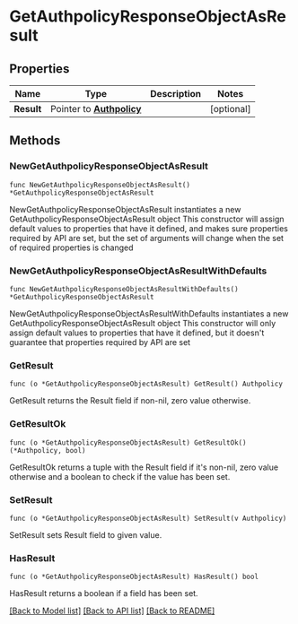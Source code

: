 # GetAuthpolicyResponseObjectAsResult

## Properties

Name | Type | Description | Notes
------------ | ------------- | ------------- | -------------
**Result** | Pointer to [**Authpolicy**](Authpolicy.md) |  | [optional] 

## Methods

### NewGetAuthpolicyResponseObjectAsResult

`func NewGetAuthpolicyResponseObjectAsResult() *GetAuthpolicyResponseObjectAsResult`

NewGetAuthpolicyResponseObjectAsResult instantiates a new GetAuthpolicyResponseObjectAsResult object
This constructor will assign default values to properties that have it defined,
and makes sure properties required by API are set, but the set of arguments
will change when the set of required properties is changed

### NewGetAuthpolicyResponseObjectAsResultWithDefaults

`func NewGetAuthpolicyResponseObjectAsResultWithDefaults() *GetAuthpolicyResponseObjectAsResult`

NewGetAuthpolicyResponseObjectAsResultWithDefaults instantiates a new GetAuthpolicyResponseObjectAsResult object
This constructor will only assign default values to properties that have it defined,
but it doesn't guarantee that properties required by API are set

### GetResult

`func (o *GetAuthpolicyResponseObjectAsResult) GetResult() Authpolicy`

GetResult returns the Result field if non-nil, zero value otherwise.

### GetResultOk

`func (o *GetAuthpolicyResponseObjectAsResult) GetResultOk() (*Authpolicy, bool)`

GetResultOk returns a tuple with the Result field if it's non-nil, zero value otherwise
and a boolean to check if the value has been set.

### SetResult

`func (o *GetAuthpolicyResponseObjectAsResult) SetResult(v Authpolicy)`

SetResult sets Result field to given value.

### HasResult

`func (o *GetAuthpolicyResponseObjectAsResult) HasResult() bool`

HasResult returns a boolean if a field has been set.


[[Back to Model list]](../README.md#documentation-for-models) [[Back to API list]](../README.md#documentation-for-api-endpoints) [[Back to README]](../README.md)


